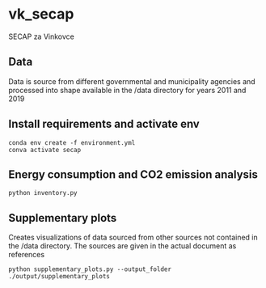# vk_secap
SECAP za Vinkovce

## Data
Data is source from different governmental and municipality agencies and processed into shape available in the /data
directory for years 2011 and 2019

## Install requirements and activate env
```
conda env create -f environment.yml
conva activate secap
```

## Energy consumption and CO2 emission analysis
```
python inventory.py
```

## Supplementary plots
Creates visualizations of data sourced from other sources not contained in the /data directory.
The sources are given in the actual document as references
```
python supplementary_plots.py --output_folder ./output/supplementary_plots
```

